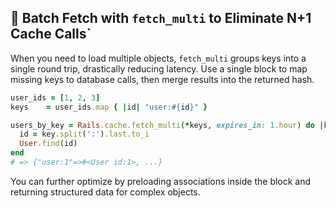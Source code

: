 ## 🚀 Batch Fetch with `fetch_multi` to Eliminate N+1 Cache Calls`

When you need to load multiple objects, `fetch_multi` groups keys into a single round trip, drastically reducing latency. Use a single block to map missing keys to database calls, then merge results into the returned hash.

```ruby
user_ids = [1, 2, 3]
keys    = user_ids.map { |id| "user:#{id}" }

users_by_key = Rails.cache.fetch_multi(*keys, expires_in: 1.hour) do |key|
  id = key.split(':').last.to_i
  User.find(id)
end
# => {"user:1"=>#<User id:1>, ...}
```

You can further optimize by preloading associations inside the block and returning structured data for complex objects.